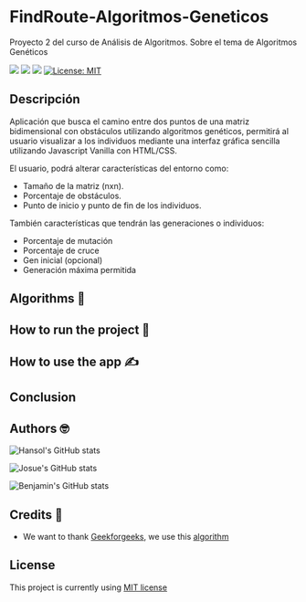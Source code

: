 # FindRoute-Algoritmos-Geneticos
Proyecto 2 del curso de Análisis de Algoritmos. Sobre el tema de Algoritmos Genéticos 

![](https://img.shields.io/badge/JavaScript-ED8B00?style=for-the-badge&logo=javascript&logoColor=white) ![](https://img.shields.io/badge/-CSS3-blue?style=for-the-badge&logo=css3&logoColor=white) ![](https://img.shields.io/badge/-HTML-red?style=for-the-badge&logo=html5&logoColor=white) [![License: MIT](https://img.shields.io/badge/License-MIT-yellow.svg?style=for-the-badge)](https://opensource.org/licenses/MIT)

## Descripción
Aplicación que busca el camino entre dos puntos de una matriz bidimensional con obstáculos utilizando algoritmos genéticos, permitirá al usuario visualizar a los individuos mediante una interfaz gráfica sencilla utilizando Javascript Vanilla con HTML/CSS.

El usuario, podrá alterar características del entorno como:
- Tamaño de la matriz (nxn).
- Porcentaje de obstáculos.
- Punto de inicio y punto de fin de los individuos.

También características que tendrán las generaciones o individuos:
- Porcentaje de mutación
- Porcentaje de cruce
- Gen inicial (opcional)
- Generación máxima permitida

## Algorithms :thinking:


## How to run the project 🤖

## How to use the app ✍️




## Conclusion


## Authors 🤓
![Hansol's GitHub stats](https://github-readme-stats.vercel.app/api?username=hros19&bg_color=60,1c3773,0055fb&title_color=ff5d05&text_color=fff&show_icons=true&count_private=true&icon_color=FF3838)

![Josue's GitHub stats](https://github-readme-stats.vercel.app/api?username=jochaes&bg_color=60,1c3773,0055fb&title_color=ff5d05&text_color=fff&show_icons=true&count_private=true&icon_color=FF3838)

![Benjamin's GitHub stats](https://github-readme-stats.vercel.app/api?username=JoshJohnson2001&bg_color=60,1c3773,0055fb&title_color=ff5d05&text_color=fff&show_icons=true&count_private=true&icon_color=FF3838)

## Credits :bow:
- We want to thank [Geekforgeeks](https://www.geeksforgeeks.org), we use this [algorithm](https://www.geeksforgeeks.org/check-instance-8-puzzle-solvable/)

## License
This project is currently using [MIT license](https://www.mit.edu/~amini/LICENSE.md)

